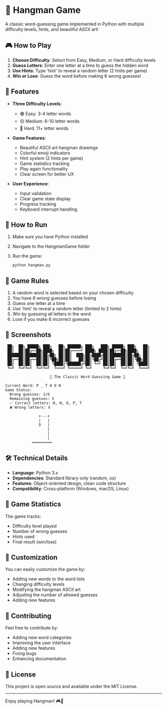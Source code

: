 # 🎯 Hangman Game

A classic word-guessing game implemented in Python with multiple difficulty levels, hints, and beautiful ASCII art!

## 🎮 How to Play

1. **Choose Difficulty**: Select from Easy, Medium, or Hard difficulty levels
2. **Guess Letters**: Enter one letter at a time to guess the hidden word
3. **Use Hints**: Type 'hint' to reveal a random letter (2 hints per game)
4. **Win or Lose**: Guess the word before making 6 wrong guesses!

## 🚀 Features

- **Three Difficulty Levels**:
  - 🟢 Easy: 3-4 letter words
  - 🟡 Medium: 6-10 letter words
  - 🔴 Hard: 11+ letter words

- **Game Features**:
  - Beautiful ASCII art hangman drawings
  - Colorful emoji indicators
  - Hint system (2 hints per game)
  - Game statistics tracking
  - Play again functionality
  - Clear screen for better UX

- **User Experience**:
  - Input validation
  - Clear game state display
  - Progress tracking
  - Keyboard interrupt handling

## 🎯 How to Run

1. Make sure you have Python installed
2. Navigate to the HangmanGame folder
3. Run the game:

   ```bash
   python hangman.py
   ```

## 📖 Game Rules

1. A random word is selected based on your chosen difficulty
2. You have 6 wrong guesses before losing
3. Guess one letter at a time
4. Use 'hint' to reveal a random letter (limited to 2 hints)
5. Win by guessing all letters in the word
6. Lose if you make 6 incorrect guesses

## 🎨 Screenshots

```text
 ██╗  ██╗ █████╗ ███╗   ██╗ ██████╗ ███╗   ███╗ █████╗ ███╗   ██╗
 ██║  ██║██╔══██╗████╗  ██║██╔════╝ ████╗ ████║██╔══██╗████╗  ██║
 ███████║███████║██╔██╗ ██║██║  ███╗██╔████╔██║███████║██╔██╗ ██║
 ██╔══██║██╔══██║██║╚██╗██║██║   ██║██║╚██╔╝██║██╔══██║██║╚██╗██║
 ██║  ██║██║  ██║██║ ╚████║╚██████╔╝██║ ╚═╝ ██║██║  ██║██║ ╚████║        
 ╚═╝  ╚═╝╚═╝  ╚═╝╚═╝  ╚═══╝ ╚═════╝ ╚═╝     ╚═╝╚═╝  ╚═╝╚═╝  ╚═══╝        

                    🎯 The Classic Word Guessing Game 🎯

Current Word: P _ T H O N
Game Status:
  Wrong guesses: 1/6
  Remaining guesses: 5
  ✅ Correct letters: H, N, O, P, T
  ❌ Wrong letters: X

               +---+
               |   |
               O   |
                   |
                   |
                   |
            =========
```

## 🛠️ Technical Details

- **Language**: Python 3.x
- **Dependencies**: Standard library only (random, os)
- **Features**: Object-oriented design, clean code structure
- **Compatibility**: Cross-platform (Windows, macOS, Linux)

## 🎯 Game Statistics

The game tracks:

- Difficulty level played
- Number of wrong guesses
- Hints used
- Final result (win/lose)

## 🔧 Customization

You can easily customize the game by:

- Adding new words to the word lists
- Changing difficulty levels
- Modifying the hangman ASCII art
- Adjusting the number of allowed guesses
- Adding new features

## 🤝 Contributing

Feel free to contribute by:

- Adding new word categories
- Improving the user interface
- Adding new features
- Fixing bugs
- Enhancing documentation

## 📝 License

This project is open source and available under the MIT License.

---

Enjoy playing Hangman! 🎮🎯